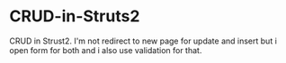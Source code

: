 # CRUD-in-Struts2
CRUD in Strust2. I'm not redirect to new page for update and insert but i open form for both and i also use validation for that.
